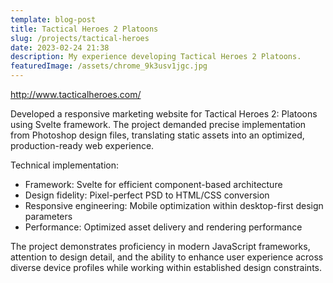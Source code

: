 ```yaml
---
template: blog-post
title: Tactical Heroes 2 Platoons
slug: /projects/tactical-heroes
date: 2023-02-24 21:38
description: My experience developing Tactical Heroes 2 Platoons.
featuredImage: /assets/chrome_9k3usv1jgc.jpg
---
```

<http://www.tacticalheroes.com/>

Developed a responsive marketing website for Tactical Heroes 2: Platoons using Svelte framework. The project demanded precise implementation from Photoshop design files, translating static assets into an optimized, production-ready web experience.

Technical implementation:

- Framework: Svelte for efficient component-based architecture
- Design fidelity: Pixel-perfect PSD to HTML/CSS conversion
- Responsive engineering: Mobile optimization within desktop-first design parameters
- Performance: Optimized asset delivery and rendering performance

The project demonstrates proficiency in modern JavaScript frameworks, attention to design detail, and the ability to enhance user experience across diverse device profiles while working within established design constraints.